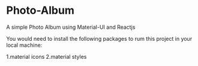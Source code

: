 # Photo-Album
A simple Photo Album using Material-UI and Reactjs

You would need to install the following packages to rum this project in your local machine:

1.material icons
2.material styles
